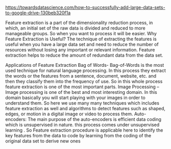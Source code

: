 https://towardsdatascience.com/how-to-successfully-add-large-data-sets-to-google-drive-130beb320f1a


Feature extraction is a part of the dimensionality reduction process, in which, an initial set of the raw data is divided and reduced to more manageable groups. So when you want to process it will be easier. 
Why Feature Extraction is Useful?
The technique of extracting the features is useful when you have a large data set and need to reduce the number of resources without losing any important or relevant information. Feature extraction helps to reduce the amount of redundant data from the data set.

Applications of Feature Extraction
Bag of Words- Bag-of-Words is the most used technique for natural language processing. In this process they extract the words or the features from a sentence, document, website, etc. and then they classify them into the frequency of use. So in this whole process feature extraction is one of the most important parts.
Image Processing –Image processing is one of the best and most interesting domain. In this domain basically you will start playing with your images in order to understand them. So here we use many many techniques which includes feature extraction as well and algorithms to detect features such as shaped, edges, or motion in a digital image or video to process them.
Auto-encoders: The main  purpose of the auto-encoders is efficient data coding which is unsupervised in nature. this process comes under unsupervised learning . So Feature extraction procedure is applicable here to identify the key features from the data to code by learning from the coding of the original data set to derive new ones
